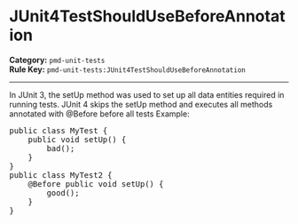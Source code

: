 
# JUnit4TestShouldUseBeforeAnnotation
**Category:** `pmd-unit-tests`<br/>
**Rule Key:** `pmd-unit-tests:JUnit4TestShouldUseBeforeAnnotation`<br/>


-----

In JUnit 3, the setUp method was used to set up all data entities required in running tests.
JUnit 4 skips the setUp method and executes all methods annotated with @Before before all tests Example:
<pre>
public class MyTest {
    public void setUp() {
        bad();
    }
}
public class MyTest2 {
    @Before public void setUp() {
        good();
    }
}
</pre>

